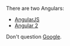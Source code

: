 There are two Angulars:
- [AngularJS](?AngularJS)
- [Angular 2](?Angular2)

Don't question [Google](?Google).
